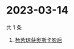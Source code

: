 # 2023-03-14

共 1 条

<!-- BEGIN -->
<!-- 最后更新时间 Tue Mar 14 2023 03:02:14 GMT+0800 (China Standard Time) -->

1. [杨紫琼获奥斯卡影后](https://www.zhihu.com/search?q=杨紫琼获奥斯卡影后)

<!-- END -->
